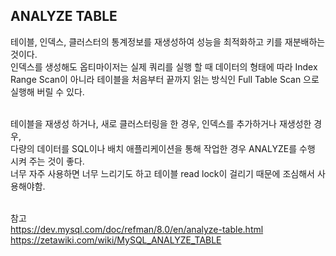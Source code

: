 ## ANALYZE TABLE
테이블, 인덱스, 클러스터의 통계정보를 재생성하여 성능을 최적화하고 키를 재분배하는 것이다. <br>
인덱스를 생성해도 옵티마이저는 실제 쿼리를 실행 할 때 데이터의 형태에 따라 Index Range Scan이 아니라 테이블을 처음부터 끝까지 읽는 방식인 Full Table Scan 으로 실행해 버릴 수 있다. <br>
<br>

테이블을 재생성 하거나, 새로 클러스터링을 한 경우, 인덱스를 추가하거나 재생성한 경우, <br>
다량의 데이터를 SQL이나 배치 애플리케이션을 통해 작업한 경우 ANALYZE를 수행 시켜 주는 것이 좋다.<br>
너무 자주 사용하면 너무 느리기도 하고 테이블 read lock이 걸리기 때문에 조심해서 사용해야함.<br>
<br>

참고<br>
https://dev.mysql.com/doc/refman/8.0/en/analyze-table.html <br>
https://zetawiki.com/wiki/MySQL_ANALYZE_TABLE
